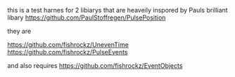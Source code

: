 



this is a test harnes for 2 libiarys that are heaveily inspored by Pauls brilliant libary https://github.com/PaulStoffregen/PulsePosition

they are 

https://github.com/fishrockz/UnevenTime
https://github.com/fishrockz/PulseEvents

and also requires https://github.com/fishrockz/EventObjects

